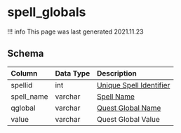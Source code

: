 # spell_globals

!!! info
	This page was last generated 2021.11.23

## Schema
| Column | Data Type | Description |
| :--- | :--- | :--- |
| spellid | int | [Unique Spell Identifier](spells_new.md) |
| spell_name | varchar | [Spell Name](spells_new.md) |
| qglobal | varchar | [Quest Global Name](../../schema/data-storage/quest_globals.md) |
| value | varchar | Quest Global Value |

